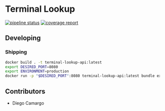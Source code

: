 # Terminal Lookup

[![pipeline status](https://gitlab.com/belfazt/terminal-lookup/badges/master/pipeline.svg)](https://gitlab.com/belfazt/terminal-lookup/commits/master)
[![coverage report](https://gitlab.com/belfazt/terminal-lookup/badges/master/coverage.svg)](https://gitlab.com/belfazt/terminal-lookup/commits/master)

## Developing

### Shipping

```sh
docker build . -t terminal-lookup-api:latest
export DESIRED_PORT=8080
export ENVIRONMENT=production
docker run -p "$DESIRED_PORT":8080 terminal-lookup-api:latest bundle exec rackup -o 0.0.0.0 -E "$ENVIRONMENT" -p 8080
```

## Contributors
* Diego Camargo
